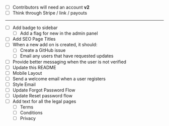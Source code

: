 - [ ] Contributors will need an account **v2**
- [ ] Think through Stripe / link / payouts

---

- [ ] Add badge to sidebar
  - [ ] Add a flag for new in the admin panel
- [ ] Add SEO Page Titles
- [ ] When a new add on is created, it should:
  - [ ] Create a GitHub issue
  - [ ] Email any users that have requested updates
- [ ] Provide better messaging when the user is not verified
- [ ] Update this README
- [ ] Mobile Layout
- [ ] Send a welcome email when a user registers
- [ ] Style Email
- [ ] Update Forgot Password Flow
- [ ] Update Reset password flow
- [ ] Add text for all the legal pages
  - [ ] Terms
  - [ ] Conditions
  - [ ] Privacy